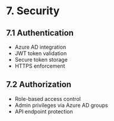 # 7. Security

## 7.1 Authentication

- Azure AD integration
- JWT token validation
- Secure token storage
- HTTPS enforcement

## 7.2 Authorization

- Role-based access control
- Admin privileges via Azure AD groups
- API endpoint protection
